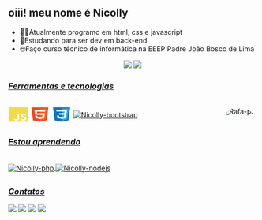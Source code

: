 ##  oiii!  meu nome é Nicolly

*  👩‍💻Atualmente programo em html, css e javascript
* 🌱Estudando para ser dev em back-end
* 🤓Faço curso técnico de informática na EEEP Padre João Bosco de Lima 

<div align="center">
  <a href="https://github.com/Niicolly-nogueira">
  <img height="180em" src="https://github-readme-stats.vercel.app/api?username=niicolly-nogueira&show_icons=true&theme=dracula&include_all_commits=true&count_private=true"/>
  <img height="150em" src="https://github-readme-stats.vercel.app/api/top-langs/?username=niicolly-nogueira&layout=compact&langs_count=7&theme=dracula"/>
</div>

 ### _Ferramentas e tecnologias_
 
 <div style="display: inline_block"><br>
  <img align="center" alt="Nicolly-Js" height="30" width="40" src="https://raw.githubusercontent.com/devicons/devicon/master/icons/javascript/javascript-plain.svg">
  <img align="center" alt="Nicolly-HTML" height="30" width="40" src="https://raw.githubusercontent.com/devicons/devicon/master/icons/html5/html5-original.svg">
  <img align="center" alt="Nicolly-CSS" height="30" width="40" src="https://raw.githubusercontent.com/devicons/devicon/master/icons/css3/css3-original.svg">
  <img align="center" alt="Nicolly-bootstrap" height="35" width="40" src="https://cdn.jsdelivr.net/gh/devicons/devicon/icons/bootstrap/bootstrap-original.svg" />
  <img align="right" alt="Rafa-pic" height="150" style="border-radius:50px;" src="https://media.discordapp.net/attachments/639956127056134178/890373478988013628/Publicacoes_Instagram_1_1.png?width=676&height=676">
</div>

##

### _Estou aprendendo_

<div style="display: inline_block"><br>
 <img align="center" alt="Nicolly-php" height="40" width="40" src="https://cdn.jsdelivr.net/gh/devicons/devicon@v2.15.1/devicon.min.css" />
 <img align="center" alt="Nicolly-nodejs" height="40" width="40" src="https://cdn.jsdelivr.net/gh/devicons/devicon/icons/nodejs/nodejs-original-wordmark.svg" />
 </div>
 
 ##
 
 ### _Contatos_
 
 <div> 
  <a href="https://www.instagram.com/niicolly.nogueiiraa/" target="_blank"><img src="https://img.shields.io/badge/-Instagram-%23E4405F?style=for-the-badge&logo=instagram&logoColor=white" target="_blank"></a>
 <a href="" target="_blank"><img src="https://img.shields.io/badge/Discord-7289DA?style=for-the-badge&logo=discord&logoColor=white" target="_blank"></a> 
  <a href = "mailto:contatorafaballerini@gmail.com"><img src="https://img.shields.io/badge/-Gmail-%23333?style=for-the-badge&logo=gmail&logoColor=white" target="_blank"></a>
  <a href="https://www.linkedin.com/in/rafaella-ballerini-45875016a" target="_blank"><img src="https://img.shields.io/badge/-LinkedIn-%230077B5?style=for-the-badge&logo=linkedin&logoColor=white" target="_blank"></a> 
 
 
</div>
